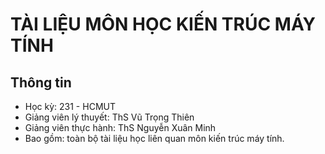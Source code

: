 # TÀI LIỆU MÔN HỌC KIẾN TRÚC MÁY TÍNH

## Thông tin
 - Học kỳ: 231 - HCMUT
 - Giảng viên lý thuyết: ThS Vũ Trọng Thiên
 - Giảng viên thực hành: ThS Nguyễn Xuân Minh
 - Bao gồm: toàn bộ tài liệu học liên quan môn kiến trúc máy tính.
